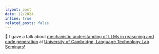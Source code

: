 ```yaml
---
layout: post
date: 12/2024
inline: true
related_posts: false
---
```


:loudspeaker: I gave a talk about <a href="https://aclanthology.org/2024.acl-long.387/">mechanistic understanding of LLMs in reasoning and code generation</a> at <a href="https://talks.cam.ac.uk/show/archive/60438">University of Cambridge, Language Technology Lab Seminars</a>!